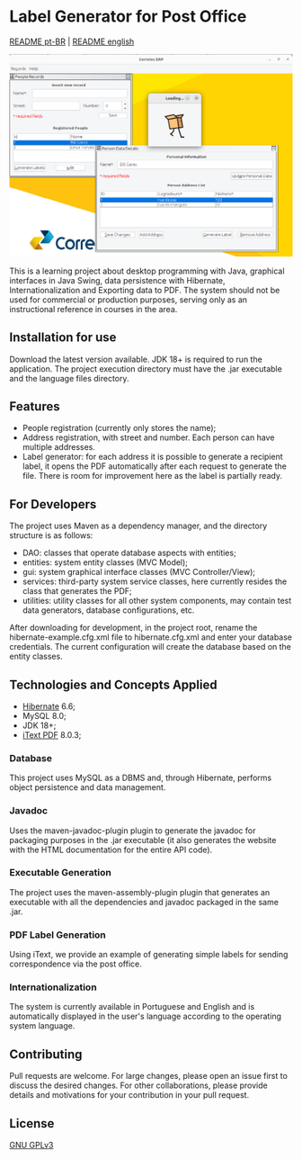 # Label Generator for Post Office

[README pt-BR](README.md) | [README english](README-en.md)

![Screenshot of the application showing the internal screens of the system](./image.png 'Application screenshot')

This is a learning project about desktop programming with Java, graphical interfaces in Java Swing, data persistence with Hibernate, Internationalization and Exporting data to PDF. The system should not be used for commercial or production purposes, serving only as an instructional reference in courses in the area.

## Installation for use

Download the latest version available. JDK 18+ is required to run the application. The project execution directory must have the .jar executable and the language files directory.

## Features

- People registration (currently only stores the name);
- Address registration, with street and number. Each person can have multiple addresses.
- Label generator: for each address it is possible to generate a recipient label, it opens the PDF automatically after each request to generate the file. There is room for improvement here as the label is partially ready.

## For Developers

The project uses Maven as a dependency manager, and the directory structure is as follows:

- DAO: classes that operate database aspects with entities;
- entities: system entity classes (MVC Model);
- gui: system graphical interface classes (MVC Controller/View);
- services: third-party system service classes, here currently resides the class that generates the PDF;
- utilities: utility classes for all other system components, may contain test data generators, database configurations, etc.

After downloading for development, in the project root, rename the hibernate-example.cfg.xml file to hibernate.cfg.xml and enter your database credentials. The current configuration will create the database based on the entity classes.

## Technologies and Concepts Applied

- [Hibernate](https://hibernate.org/orm/) 6.6;
- MySQL 8.0;
- JDK 18+;
- [iText PDF](https://itextpdf.com/) 8.0.3;

### Database

This project uses MySQL as a DBMS and, through Hibernate, performs object persistence and data management.

### Javadoc

Uses the maven-javadoc-plugin plugin to generate the javadoc for packaging purposes in the .jar executable (it also generates the website with the HTML documentation for the entire API code).

### Executable Generation

The project uses the maven-assembly-plugin plugin that generates an executable with all the dependencies and javadoc packaged in the same .jar.

### PDF Label Generation

Using iText, we provide an example of generating simple labels for sending correspondence via the post office.

### Internationalization

The system is currently available in Portuguese and English and is automatically displayed in the user's language according to the operating system language.

## Contributing

Pull requests are welcome. For large changes, please open an issue first to discuss the desired changes. For other collaborations, please provide details and motivations for your contribution in your pull request.

## License

[GNU GPLv3](https://choosealicense.com/licenses/gpl-3.0/)
